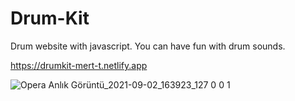 # Drum-Kit
Drum website with javascript. You can have fun with drum sounds.

https://drumkit-mert-t.netlify.app

![Opera Anlık Görüntü_2021-09-02_163923_127 0 0 1](https://user-images.githubusercontent.com/83662229/131854172-83f4b343-9fc5-4730-be60-3f31bba0c21c.png)


